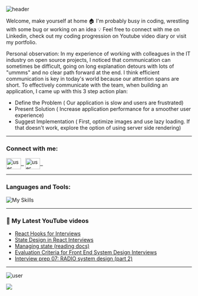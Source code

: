 ![header](https://capsule-render.vercel.app/api?type=waving&color=009FF5&height=300&section=header&text=Hello,%20I'm%20Predrag👋&fontSize=55&&animation=scaleIn&&fontColor=EBEBEB&&fontAlignY=40)

<!-- ## [🌟 Portfolio 🌟](https://) IN PROGRESS -->

Welcome, make yourself at home 🏠 I'm probably busy in coding, wrestling with some bug or working on an idea 💡 Feel free to connect with me on Linkedin, check out my coding progression on Youtube video diary or visit my portfolio. 

Personal observation:
In my experience of working with colleagues in the IT industry on open source projects, I noticed that communication can sometimes be difficult, going on long explanation detours with lots of "ummms" and no clear path forward at the end. I think efficient communication is key in today's world because our attention spans are short. To effectively communicate with the team, when building an application, I came up with this 3 step action plan:

- Define the Problem ( Our application is slow and users are frustrated)
- Present Solution ( Increase application performance for a smoother user experience)
- Suggest Implementation ( First, optimize images and use lazy loading. If that doesn't work, explore the option of using server side rendering)

---

<h3 align="left">Connect with me:</h3>
<p align="left">
<a href="https://www.linkedin.com/in/predrag-jandric/" target="blank"><img align="center" src="https://raw.githubusercontent.com/rahuldkjain/github-profile-readme-generator/master/src/images/icons/Social/linked-in-alt.svg" alt="user" height="30" width="40" />&nbsp;&nbsp;</a>
<a  href="https://www.youtube.com/@predragjandric/videos" target="blank"><img align="center" src="https://raw.githubusercontent.com/rahuldkjain/github-profile-readme-generator/master/src/images/icons/Social/youtube.svg" alt="user" height="30" width="40"/>&nbsp;&nbsp;</a>
</p>

---

<h3 align="left" >Languages and Tools:</h3>

![My Skills](https://skillicons.dev/icons?i=html,css,js,git,sass,tailwind,react,redux)

---

### 🎦 My Latest YouTube videos

<!-- BLOG-POST-LIST:START -->
- [React Hooks for Interviews](https://www.youtube.com/watch?v=bEaAwmO1N2A)
- [State Design in React Interviews](https://www.youtube.com/watch?v=mKE-UfXFKMc)
- [Managing state &lpar;reading docs&rpar;](https://www.youtube.com/watch?v=T1761Lp72Fs)
- [Evaluation Criteria for Front End System Design Interviews](https://www.youtube.com/watch?v=a2LVMvyHFCo)
- [Interview prep 07: RADIO system design &lpar;part 2&rpar;](https://www.youtube.com/watch?v=5K5TKd3qBQg)
<!-- BLOG-POST-LIST:END -->

---

<!-- stats card -->
<p><img  src="https://github-readme-stats-sigma-five.vercel.app/api?username=Predrag-Jandric&show_icons=true&locale=en&theme=gruvbox&hide=issues,contribs&include_all_commits=true" alt="user" /></p>

![](https://komarev.com/ghpvc/?username=Predrag-Jandric&color=blue&base=367)


<!-- most used languages -->
<!-- ![Top Langs](https://github-readme-stats.vercel.app/api/top-langs/?username=Predrag-Jandric&layout=compact) -->
